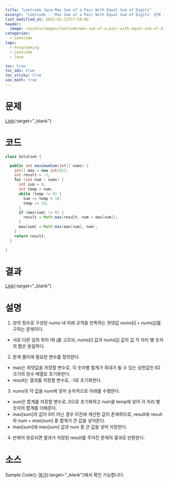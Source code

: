 ```yaml
---
title: "Leetcode Java Max Sum of a Pair With Equal Sum of Digits"
excerpt: "Leetcode - 'Max Sum of a Pair With Equal Sum of Digits' 문제 Java 풀이"
last_modified_at: 2025-02-12T17:50:00
header:
  image: /assets/images/leetcode/max-sum-of-a-pair-with-equal-sum-of-digits.png
categories:
  - Leetcode
tags:
  - Programming
  - Leetcode
  - Java

toc: true
toc_ads: true
toc_sticky: true
use_math: true
---
```

# 문제
[Link](https://leetcode.com/problems/max-sum-of-a-pair-with-equal-sum-of-digits/){:target="_blank"}

# 코드
```java
class Solution {

  public int maximumSum(int[] nums) {
    int[] max = new int[82];
    int result = -1;
    for (int num : nums) {
      int sum = 0;
      int temp = num;
      while (temp != 0) {
        sum += temp % 10;
        temp /= 10;
      }
      if (max[sum] != 0) {
        result = Math.max(result, num + max[sum]);
      }
      max[sum] = Math.max(max[sum], num);
    }
    return result;
  }

}
```

# 결과
[Link](https://leetcode.com/problems/max-sum-of-a-pair-with-equal-sum-of-digits/submissions/1540280906/){:target="_blank"}

# 설명
1. 양의 정수로 구성된 nums 내 아래 규칙을 만족하는 최댓값 $nums[i] + nums[j]$를 구하는 문제이다.
- 서로 다른 임의 위치 i와 j를 고르되, nums[i] 값과 nums[j] 값의 값 각 자리 별 숫자의 합은 동일하다.

2. 문제 풀이에 필요한 변수를 정의한다.
- max는 최댓값을 저장할 변수로, 각 숫자별 합계가 최대가 될 수 있는 상한값인 82 크기의 정수 배열로 초기화한다.
- result는 결과를 저장할 변수로, -1로 초기화한다.

3. nums의 각 값을 num에 넣어 순차적으로 아래를 수행한다.
- sum은 합계를 저장할 변수로, 0으로 초기화하고 num을 temp에 넣어 각 자리 별 숫자의 합계를 더해준다.
- max[sum]의 값이 0이 아닌 경우 이전에 계산한 값이 존재하므로, result에 result와 $num + max[sum]$ 중 합계가 큰 값을 넣어준다.
- max[sum]에 max[sum] 값과 num 중 큰 값을 넣어 저장한다.

4. 반복이 완료되면 결과가 저장된 result를 주어진 문제의 결과로 반환한다.

# 소스
Sample Code는 [여기](https://github.com/GracefulSoul/leetcode/blob/master/src/main/java/gracefulsoul/problems/MaxSumOfAPairWithEqualSumOfDigits.java){:target="_blank"}에서 확인 가능합니다.